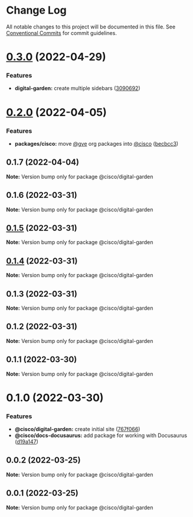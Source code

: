 # Change Log

All notable changes to this project will be documented in this file.
See [Conventional Commits](https://conventionalcommits.org) for commit guidelines.

# [0.3.0](https://github.com/CiscoDevNet/essentials/compare/@cisco/digital-garden@0.2.0...@cisco/digital-garden@0.3.0) (2022-04-29)


### Features

* **digital-garden:** create multiple sidebars ([3090692](https://github.com/CiscoDevNet/essentials/commit/30906928dad435c3f579bb05b387d99966df5845))





# [0.2.0](https://github.com/CiscoDevNet/essentials/compare/@cisco/digital-garden@0.1.7...@cisco/digital-garden@0.2.0) (2022-04-05)


### Features

* **packages/cisco:** move [@gve](https://github.com/gve) org packages into [@cisco](https://github.com/cisco) ([becbcc3](https://github.com/CiscoDevNet/essentials/commit/becbcc3a5fe61210783eedbee73aeab874533503))





## 0.1.7 (2022-04-04)

**Note:** Version bump only for package @cisco/digital-garden





## 0.1.6 (2022-03-31)

**Note:** Version bump only for package @cisco/digital-garden





## [0.1.5](https://github.com/CiscoDevNet/essentials/compare/@cisco/digital-garden@0.1.3...@cisco/digital-garden@0.1.5) (2022-03-31)

**Note:** Version bump only for package @cisco/digital-garden





## [0.1.4](https://github.com/CiscoDevNet/essentials/compare/@cisco/digital-garden@0.1.3...@cisco/digital-garden@0.1.4) (2022-03-31)

**Note:** Version bump only for package @cisco/digital-garden





## 0.1.3 (2022-03-31)

**Note:** Version bump only for package @cisco/digital-garden





## 0.1.2 (2022-03-31)

**Note:** Version bump only for package @cisco/digital-garden





## 0.1.1 (2022-03-30)

**Note:** Version bump only for package @cisco/digital-garden





# 0.1.0 (2022-03-30)


### Features

* **@cisco/digital-garden:** create initial site ([767f066](https://github.com/CiscoDevNet/essentials/commit/767f0665c3d5e241fa8d144ab8c9d5fe15ac4d82))
* **@cisco/docs-docusaurus:** add package for working with Docusaurus ([d19a147](https://github.com/CiscoDevNet/essentials/commit/d19a1472b2dbc0f79a38d31aac9a2b2bcc8a99f1))





## 0.0.2 (2022-03-25)

**Note:** Version bump only for package @cisco/digital-garden





## 0.0.1 (2022-03-25)

**Note:** Version bump only for package @cisco/digital-garden
